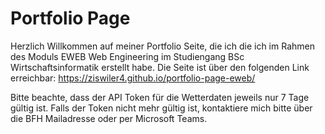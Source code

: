 # Portfolio Page

Herzlich Willkommen auf meiner Portfolio Seite, die ich die ich im Rahmen des Moduls EWEB Web Engineering im Studiengang BSc Wirtschaftsinformatik erstellt habe.
Die Seite ist über den folgenden Link erreichbar: https://ziswiler4.github.io/portfolio-page-eweb/


Bitte beachte, dass der API Token für die Wetterdaten jeweils nur 7 Tage gültig ist.
Falls der Token nicht mehr gültig ist, kontaktiere mich bitte über die BFH Mailadresse oder per Microsoft Teams.
